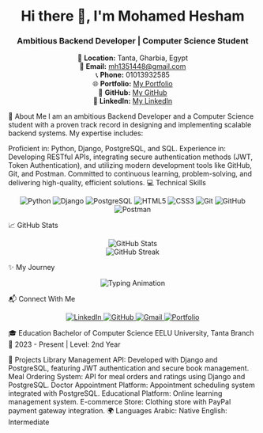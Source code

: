 <h1 align="center">Hi there 👋, I'm Mohamed Hesham</h1> <h3 align="center">Ambitious Backend Developer | Computer Science Student</h3> <p align="center"> 📍 <strong>Location:</strong> Tanta, Gharbia, Egypt <br> 📧 <strong>Email:</strong> <a href="mailto:mh1351448@gmail.com">mh1351448@gmail.com</a> <br> 📞 <strong>Phone:</strong> 01013932585 <br> 🌐 <strong>Portfolio:</strong> <a href="https://mohamedasddf.github.io/portfolio/">My Portfolio</a> <br> 🐙 <strong>GitHub:</strong> <a href="https://github.com/Mohamedasddf">My GitHub</a> <br> 🔗 <strong>LinkedIn:</strong> <a href="https://www.linkedin.com/in/mohamed-hesham-89800029b/">My LinkedIn</a> </p>
🌟 About Me
I am an ambitious Backend Developer and a Computer Science student with a proven track record in designing and implementing scalable backend systems. My expertise includes:

Proficient in: Python, Django, PostgreSQL, and SQL.
Experience in: Developing RESTful APIs, integrating secure authentication methods (JWT, Token Authentication), and utilizing modern development tools like GitHub, Git, and Postman.
Committed to continuous learning, problem-solving, and delivering high-quality, efficient solutions.
💻 Technical Skills
<p align="center"> <img src="https://img.shields.io/badge/Python-3776AB?style=for-the-badge&logo=python&logoColor=white" alt="Python"> <img src="https://img.shields.io/badge/Django-092E20?style=for-the-badge&logo=django&logoColor=white" alt="Django"> <img src="https://img.shields.io/badge/PostgreSQL-316192?style=for-the-badge&logo=postgresql&logoColor=white" alt="PostgreSQL"> <img src="https://img.shields.io/badge/HTML5-E34F26?style=for-the-badge&logo=html5&logoColor=white" alt="HTML5"> <img src="https://img.shields.io/badge/CSS3-1572B6?style=for-the-badge&logo=css3&logoColor=white" alt="CSS3"> <img src="https://img.shields.io/badge/Git-F05032?style=for-the-badge&logo=git&logoColor=white" alt="Git"> <img src="https://img.shields.io/badge/GitHub-181717?style=for-the-badge&logo=github&logoColor=white" alt="GitHub"> <img src="https://img.shields.io/badge/Postman-FF6C37?style=for-the-badge&logo=postman&logoColor=white" alt="Postman"> </p>
📈 GitHub Stats
<p align="center"> <img src="https://github-readme-stats.vercel.app/api?username=Mohamedasddf&show_icons=true&theme=radical" alt="GitHub Stats"> <br> <img src="https://github-readme-streak-stats.herokuapp.com/?user=Mohamedasddf&theme=radical" alt="GitHub Streak"> </p>
✨ My Journey
<p align="center"> <img src="https://readme-typing-svg.demolab.com?font=Fira+Code&weight=500&size=20&pause=1000&color=16A085&center=true&vCenter=true&width=435&lines=Backend+Developer;Problem+Solver;Restful+API+Specialist;Continuous+Learner" alt="Typing Animation"> </p>
📬 Connect With Me
<p align="center"> <a href="https://www.linkedin.com/in/mohamed-hesham-89800029b/" target="_blank"> <img src="https://img.shields.io/badge/LinkedIn-0A66C2?style=for-the-badge&logo=linkedin&logoColor=white" alt="LinkedIn"> </a> <a href="https://github.com/Mohamedasddf" target="_blank"> <img src="https://img.shields.io/badge/GitHub-181717?style=for-the-badge&logo=github&logoColor=white" alt="GitHub"> </a> <a href="mailto:mh1351448@gmail.com" target="_blank"> <img src="https://img.shields.io/badge/Email-D14836?style=for-the-badge&logo=gmail&logoColor=white" alt="Gmail"> </a> <a href="https://mohamedasddf.github.io/portfolio/" target="_blank"> <img src="https://img.shields.io/badge/Portfolio-0A0A0A?style=for-the-badge&logo=web&logoColor=white" alt="Portfolio"> </a> </p>
🎓 Education
Bachelor of Computer Science
EELU University, Tanta Branch
📅 2023 - Present | Level: 2nd Year

🚀 Projects
Library Management API: Developed with Django and PostgreSQL, featuring JWT authentication and secure book management.
Meal Ordering System: API for meal orders and ratings using Django and PostgreSQL.
Doctor Appointment Platform: Appointment scheduling system integrated with PostgreSQL.
Educational Platform: Online learning management system.
E-commerce Store: Clothing store with PayPal payment gateway integration.
🌍 Languages
Arabic: Native
English: Intermediate

